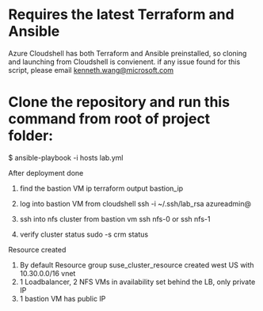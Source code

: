 # Requires the latest Terraform and Ansible
Azure Cloudshell has both Terraform and Ansible preinstalled, so cloning and launching from Cloudshell is convienent.
if any issue found for this script, please email kenneth.wang@microsoft.com
# Clone the repository and run this command from root of project folder:
$ ansible-playbook -i hosts lab.yml

After deployment done
1. find the bastion VM ip
terraform output bastion_ip

2. log into bastion VM from cloudshell
ssh -i ~/.ssh/lab_rsa azureadmin@<bastion vm ip>

3. ssh into nfs cluster from bastion vm
ssh nfs-0  or ssh nfs-1

4. verify cluster status
sudo -s
crm status

Resource created
1. By default Resource group suse_cluster_resource created west US with 10.30.0.0/16 vnet
2. 1 Loadbalancer, 2 NFS VMs in availability set behind the LB, only private IP
3. 1 bastion VM has public IP
